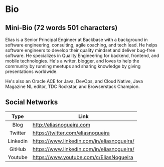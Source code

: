 # Bio

## Mini-Bio (72 words 501 characters)
Elias is a Senior Principal Engineer at Backbase with a background in software engineering, consulting, agile coaching, and tech lead. He helps software engineers to develop their quality mindset and deliver bug-free software. He specializes in Quality Engineering for backend, frontend, and mobile technologies. He's a writer, blogger, and loves to help the community by running meetups and sharing knowledge by giving presentations worldwide. 

He's also an Oracle ACE for Java, DevOps, and Cloud Native, Java Magazine NL editor, TDC Rockstar, and Browserstack Champion.

## Social Networks
| Type | Link |
|:----:|------|
| Blog | http://eliasnogueira.com |
| Twitter | https://twitter.com/eliasnogueira |
| Linkedin | https://www.linkedin.com/in/eliasnogueira/ |
| GitHub | https://www.linkedin.com/in/eliasnogueira/ |
| Youtube | https://www.youtube.com/c/EliasNogueira |
